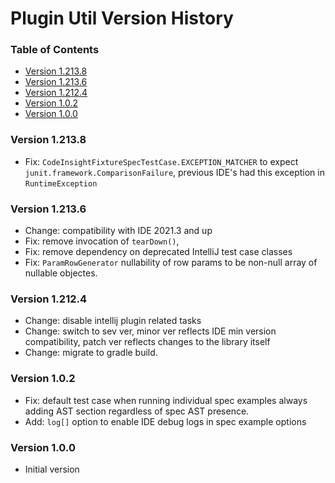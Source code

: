 # Plugin Util Version History

[TOC]: #

### Table of Contents
- [Version 1.213.8](#version-12138)
- [Version 1.213.6](#version-12136)
- [Version 1.212.4](#version-12124)
- [Version 1.0.2](#version-102)
- [Version 1.0.0](#version-100)

### Version 1.213.8

* Fix: `CodeInsightFixtureSpecTestCase.EXCEPTION_MATCHER` to expect
  `junit.framework.ComparisonFailure`, previous IDE's had this exception in `RuntimeException`

### Version 1.213.6

* Change: compatibility with IDE 2021.3 and up
* Fix: remove invocation of `tearDown()`,
* Fix: remove dependency on deprecated IntelliJ test case classes
* Fix: `ParamRowGenerator` nullability of row params to be non-null array of nullable objectes.

### Version 1.212.4

* Change: disable intellij plugin related tasks
* Change: switch to sev ver, minor ver reflects IDE min version compatibility, patch ver
  reflects changes to the library itself
* Change: migrate to gradle build.

### Version 1.0.2

* Fix: default test case when running individual spec examples always adding AST section
  regardless of spec AST presence.
* Add: `log[]` option to enable IDE debug logs in spec example options

### Version 1.0.0

* Initial version

